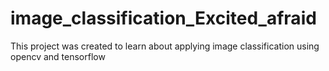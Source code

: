 # image_classification_Excited_afraid
This project was created to learn about applying image classification using opencv and tensorflow 
